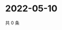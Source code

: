 # 2022-05-10

共 0 条

<!-- BEGIN WEIBO -->
<!-- 最后更新时间 Tue May 10 2022 01:28:36 GMT+0800 (China Standard Time) -->

<!-- END WEIBO -->
